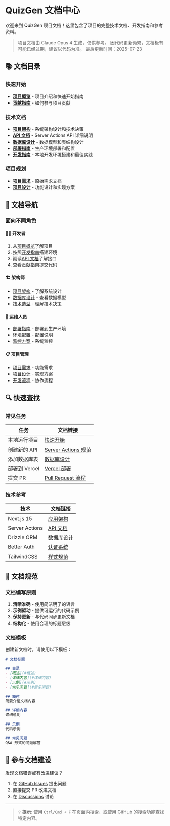 # QuizGen 文档中心

欢迎来到 QuizGen 项目文档！这里包含了项目的完整技术文档、开发指南和参考资料。

> 项目文档由 Claude Opus 4 生成，仅供参考。
> 因代码更新频繁，文档极有可能已经过期，建议以代码为准。
> 最后更新时间：2025-07-23

## 📚 文档目录

### 快速开始
- [**项目概览**](../README.md) - 项目介绍和快速开始指南
- [**贡献指南**](../CONTRIBUTING.md) - 如何参与项目贡献

### 技术文档
- [**项目架构**](./architecture.md) - 系统架构设计和技术决策
- [**API 文档**](./api.md) - Server Actions API 详细说明
- [**数据库设计**](./database.md) - 数据模型和表结构设计
- [**部署指南**](./deployment.md) - 生产环境部署和配置
- [**开发指南**](./development.md) - 本地开发环境搭建和最佳实践

### 项目规划
- [**项目需求**](./origin/requirement.md) - 原始需求文档
- [**项目设计**](./project_design.md) - 功能设计和实现方案

## 🎯 文档导航

### 面向不同角色

#### 👨‍💻 开发者
1. 从[项目概览](../README.md)了解项目
2. 按照[开发指南](./development.md)搭建环境
3. 阅读[API 文档](./api.md)了解接口
4. 查看[贡献指南](../CONTRIBUTING.md)提交代码

#### 🏗️ 架构师
- [项目架构](./architecture.md) - 了解系统设计
- [数据库设计](./database.md) - 查看数据模型
- [技术选型](./architecture.md#技术架构) - 理解技术决策

#### 🚀 运维人员
- [部署指南](./deployment.md) - 部署到生产环境
- [环境配置](./deployment.md#环境变量) - 配置说明
- [监控方案](./deployment.md#监控与日志) - 系统监控

#### 📋 项目管理
- [项目需求](./origin/requirement.md) - 功能需求
- [项目设计](./project_design.md) - 实现方案
- [开发流程](../CONTRIBUTING.md#开发流程) - 协作流程

## 🔍 快速查找

### 常见任务

| 任务          | 文档链接                                                  |
| ------------- | --------------------------------------------------------- |
| 本地运行项目  | [快速开始](../README.md#开发指南)                         |
| 创建新的 API  | [Server Actions 规范](./api.md#server-actions-api)        |
| 添加数据库表  | [数据库设计](./database.md#创建新表)                      |
| 部署到 Vercel | [Vercel 部署](./deployment.md#vercel-部署)                |
| 提交 PR       | [Pull Request 流程](../CONTRIBUTING.md#pull-request-流程) |

### 技术参考

| 技术           | 文档链接                                 |
| -------------- | ---------------------------------------- |
| Next.js 15     | [应用架构](./architecture.md#应用架构)   |
| Server Actions | [API 文档](./api.md#server-actions-api)  |
| Drizzle ORM    | [数据库设计](./database.md#drizzle-orm)  |
| Better Auth    | [认证系统](./architecture.md#认证与授权) |
| TailwindCSS    | [样式规范](../CONTRIBUTING.md#样式规范)  |

## 📝 文档规范

### 文档编写原则

1. **清晰准确** - 使用简洁明了的语言
2. **示例驱动** - 提供可运行的代码示例
3. **保持更新** - 与代码同步更新文档
4. **结构化** - 使用合理的标题层级

### 文档模板

创建新文档时，请使用以下模板：

```markdown
# 文档标题

## 目录
- [概述](#概述)
- [详细内容](#详细内容)
- [示例](#示例)
- [常见问题](#常见问题)

## 概述
简要介绍文档内容

## 详细内容
详细说明

## 示例
代码示例

## 常见问题
Q&A 形式的问题解答
```

## 🤝 参与文档建设

发现文档错误或有改进建议？

1. 在 [GitHub Issues](https://github.com/GeminiProjects/quizgen/issues) 提出问题
2. 直接提交 PR 改进文档
3. 在 [Discussions](https://github.com/GeminiProjects/quizgen/discussions) 讨论

---

> 💡 **提示**: 使用 `Ctrl/Cmd + F` 在页面内搜索，或使用 GitHub 的搜索功能查找特定内容。